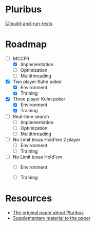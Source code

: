 # Pluribus


[![build-and-run-tests](https://github.com/Agnar22/Pluribus/workflows/build-and-run-tests/badge.svg)](https://github.com/Agnar22/Pluribus/actions)

# Roadmap
 - [ ] MCCFR
   - [X] Implementation
   - [ ] Optimization
   - [ ] Multithreading
 - [X] Two player Kuhn poker
   - [X] Environment
   - [X] Training
 - [X] Three player Kuhn poker
   - [X] Environment
   - [X] Training
 - [ ] Real-time search
   - [ ] Implementation
   - [ ] Optimization
   - [ ] Multithreading
 - [ ] No Limit texas Hold'em 2 player
   - [ ] Environment
   - [ ] Training
 - [ ] No Limit texas Hold'em
   - [ ] Environment
   - [ ] Training
 

# Resources
 - [The original paper about Pluribus](https://www.cs.cmu.edu/~noamb/papers/19-Science-Superhuman.pdf)
 - [Supplementary material to the paper](https://science.sciencemag.org/content/sci/suppl/2019/07/10/science.aay2400.DC1/aay2400-Brown-SM.pdf)
